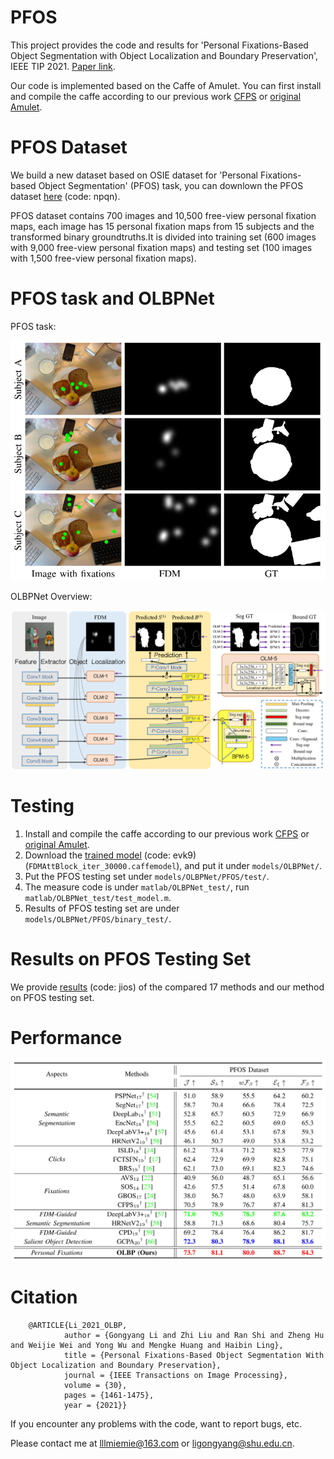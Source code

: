 # PFOS
   This project provides the code and results for 'Personal Fixations-Based Object Segmentation with Object Localization and Boundary Preservation', IEEE TIP 2021. [Paper link](https://ieeexplore.ieee.org/document/9298925).
   
   Our code is implemented based on the Caffe of Amulet. You can first install and compile the caffe according to our previous work [CFPS](https://github.com/MathLee/CFPS) or [original Amulet](https://github.com/Pchank/caffe-sal). 


# PFOS Dataset
   We build a new dataset based on OSIE dataset for 'Personal Fixations-based Object Segmentation' (PFOS) task, you can downlown the PFOS dataset [here](https://pan.baidu.com/s/1Ah7MmxSzYwFj5h_nLkYdLA) (code: npqn).
   
   PFOS dataset contains 700 images and 10,500 free-view personal fixation maps, each image has 15 personal fixation maps from 15 subjects and the transformed binary groundtruths.It is divided into training set (600 images with 9,000 free-view personal fixation maps) and testing set (100 images with 1,500 free-view personal fixation maps).


# PFOS task and OLBPNet
   PFOS task:

   ![Image](https://github.com/MathLee/OLBPNet4PFOS/blob/master/Images/PFOS_task.png)

   OLBPNet Overview:

   ![Image](https://github.com/MathLee/OLBPNet4PFOS/blob/master/Images/Network_Overview.png)


# Testing
1. Install and compile the caffe according to our previous work [CFPS](https://github.com/MathLee/CFPS) or [original Amulet](https://github.com/Pchank/caffe-sal). 
2. Download the [trained model](https://pan.baidu.com/s/1XRcb1myPo4IryAPaiQ0QSg) (code: evk9) (`FDMAttBlock_iter_30000.caffemodel`), and put it under `models/OLBPNet/`.
3. Put the PFOS testing set under `models/OLBPNet/PFOS/test/`.
4. The measure code is under `matlab/OLBPNet_test/`, run `matlab/OLBPNet_test/test_model.m`.
5. Results of PFOS testing set are under `models/OLBPNet/PFOS/binary_test/`.


# Results on PFOS Testing Set
   We provide [results](https://pan.baidu.com/s/1cAyuMRWbcBdswegHdHdnEg) (code: jios) of the compared 17 methods and our method on PFOS testing set.


# Performance

   ![Image](https://github.com/MathLee/OLBPNet4PFOS/blob/master/Images/Performance.png)



# Citation
        @ARTICLE{Li_2021_OLBP,
                author = {Gongyang Li and Zhi Liu and Ran Shi and Zheng Hu and Weijie Wei and Yong Wu and Mengke Huang and Haibin Ling},
                title = {Personal Fixations-Based Object Segmentation With Object Localization and Boundary Preservation},
                journal = {IEEE Transactions on Image Processing},
                volume = {30},
                pages = {1461-1475},
                year = {2021}}


If you encounter any problems with the code, want to report bugs, etc.

Please contact me at lllmiemie@163.com or ligongyang@shu.edu.cn.
